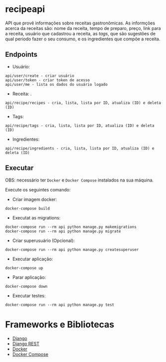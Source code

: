 # recipeapi
API que provê informações sobre receitas gastronômicas. As informções acerca da receitas são: nome da receita, tempo de preparo, preço, link para a receita, usuário que cadastrou a receita, as _tags_, que são sugestões de qual periodo fazer o seu consumo, e os ingredientes que compõe a receita.

## Endpoints

- Usuário: 
```
api/user/create - criar usuário
api/user/token - criar token de acesso
api/user/me - lista os dados do usuário logado
```

- Receita: .
```
api/recipe/recipes - cria, lista, lista por ID, atualiza (ID) e deleta (ID)
```

- Tags:
```
api/recipe/tags - cria, lista, lista por ID, atualiza (ID) e deleta (ID)
```

-  Ingredientes:
```
api/recipe/ingredients - cria, lista, lista por ID, atualiza (ID) e deleta (ID)
```

## Executar 

OBS: necessário ter `Docker` e `Docker Compose` instalados na sua máquina.

Execute os seguintes comando:

- Criar imagem docker:
```
docker-compose build 
```

- Executat as migrations:
```
docker-compose run --rm api python manage.py makemigrations 
docker-compose run --rm api python manage.py migrate 
```

- Criar superusuário (Opcional):
```
docker-compose run --rm api python manage.py createsuperuser
```

- Executar aplicação:
```
docker-compose up
```

- Parar aplicação:
```
docker-compose down
```

- Executar testes:
```
docker-compose run --rm api python manage.py test
```

# Frameworks e Bibliotecas
- <a href="https://www.djangoproject.com/" target="_blank">Django</a>
- <a href="https://www.django-rest-framework.org/" target="_blank">Django REST</a>
- <a href="https://www.docker.com/get-started/" target="_blank">Docker</a>
- <a href="https://docs.docker.com/compose/install/" target="_blank">Docker Compose</a>